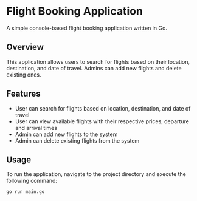 # Flight Booking Application

A simple console-based flight booking application written in Go.

## Overview

This application allows users to search for flights based on their location, destination, and date of travel. Admins can add new flights and delete existing ones.

## Features

- User can search for flights based on location, destination, and date of travel
- User can view available flights with their respective prices, departure and arrival times
- Admin can add new flights to the system
- Admin can delete existing flights from the system

## Usage

To run the application, navigate to the project directory and execute the following command:

```bash
go run main.go
```

